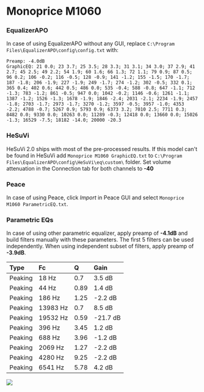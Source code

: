 # Monoprice M1060

### EqualizerAPO
In case of using EqualizerAPO without any GUI, replace `C:\Program Files\EqualizerAPO\config\config.txt`
with:
```
Preamp: -4.0dB
GraphicEQ: 21 0.0; 23 3.7; 25 3.5; 28 3.3; 31 3.1; 34 3.0; 37 2.9; 41 2.7; 45 2.5; 49 2.2; 54 1.9; 60 1.6; 66 1.3; 72 1.1; 79 0.9; 87 0.5; 96 0.2; 106 -0.2; 116 -0.5; 128 -0.9; 141 -1.2; 155 -1.5; 170 -1.7; 187 -1.8; 206 -1.9; 227 -1.9; 249 -1.7; 274 -1.2; 302 -0.5; 332 0.1; 365 0.4; 402 0.6; 442 0.5; 486 0.0; 535 -0.4; 588 -0.8; 647 -1.1; 712 -1.3; 783 -1.2; 861 -0.5; 947 0.0; 1042 -0.2; 1146 -0.6; 1261 -1.1; 1387 -1.2; 1526 -1.3; 1678 -1.9; 1846 -2.4; 2031 -2.1; 2234 -1.9; 2457 -1.8; 2703 -1.7; 2973 -1.7; 3270 -1.2; 3597 -0.5; 3957 -1.0; 4353 -2.2; 4788 -0.7; 5267 0.9; 5793 0.9; 6373 3.2; 7010 2.5; 7711 0.3; 8482 0.0; 9330 0.0; 10263 0.0; 11289 -0.3; 12418 0.0; 13660 0.0; 15026 -1.3; 16529 -7.5; 18182 -14.0; 20000 -20.3
```

### HeSuVi
HeSuVi 2.0 ships with most of the pre-processed results. If this model can't be found in HeSuVi add
`Monoprice M1060 GraphicEQ.txt` to `C:\Program Files\EqualizerAPO\config\HeSuVi\eq\custom\` folder.
Set volume attenuation in the Connection tab for both channels to **-40**

### Peace
In case of using Peace, click *Import* in Peace GUI and select `Monoprice M1060 ParametricEQ.txt`.

### Parametric EQs
In case of using other parametric equalizer, apply preamp of **-4.1dB** and build filters manually
with these parameters. The first 5 filters can be used independently.
When using independent subset of filters, apply preamp of **-3.9dB**.

| Type    | Fc       |    Q | Gain     |
|:--------|:---------|:-----|:---------|
| Peaking | 18 Hz    | 0.7  | 3.5 dB   |
| Peaking | 44 Hz    | 0.89 | 1.4 dB   |
| Peaking | 186 Hz   | 1.25 | -2.2 dB  |
| Peaking | 13983 Hz | 0.7  | 8.5 dB   |
| Peaking | 19532 Hz | 0.59 | -21.7 dB |
| Peaking | 396 Hz   | 3.45 | 1.2 dB   |
| Peaking | 688 Hz   | 3.96 | -1.2 dB  |
| Peaking | 2069 Hz  | 1.27 | -2.2 dB  |
| Peaking | 4280 Hz  | 9.25 | -2.2 dB  |
| Peaking | 6541 Hz  | 5.78 | 4.2 dB   |

![](https://raw.githubusercontent.com/jaakkopasanen/AutoEq/master/results/oratory1990/harman_over-ear_2018/Monoprice%20M1060/Monoprice%20M1060.png)